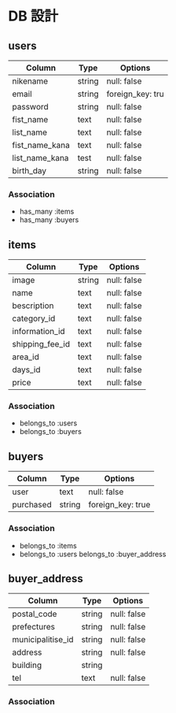 # DB 設計

## users

| Column             | Type                | Options                 |
|--------------------|---------------------|-------------------------|
| nikename           | string              | null: false             |
| email              | string              | foreign_key: tru        |
| password           | string              | null: false             |
| fist_name          | text                | null: false             |
| list_name          | text                | null: false             |
| fist_name_kana     | text                | null: false             |
| list_name_kana     | test                | null: false             |
| birth_day          | string              | null: false             |

### Association

* has_many :items
* has_many :buyers

## items

| Column                              | Type       | Options           |
|-------------------------------------|------------|-------------------|
| image                               | string     | null: false       |
| name                                | text       | null: false       |
| bescription                         | text       | null: false       |
| category_id                         | text       | null: false       |
| information_id                      | text       | null: false       |
| shipping_fee_id                     | text       | null: false       |
| area_id                             | text       | null: false       |
| days_id                             | text       | null: false       |
| price                               | text       | null: false       |


### Association

- belongs_to :users
- belongs_to :buyers

## buyers

| Column      | Type       | Options           |
|-------------|------------|-------------------|
| user        | text       | null: false       |
| purchased   | string     | foreign_key: true |

### Association

- belongs_to :items
- belongs_to :users
  belongs_to :buyer_address

## buyer_address

| Column             | Type                | Options                 |
|--------------------|---------------------|-------------------------|
| postal_code        | string              | null: false             |
| prefectures        | string              | null: false             |
| municipalitise_id  | string              | null: false             |
| address            | string              | null: false             |
| building           | string              |                         |
| tel                | text                | null: false             |

### Association
